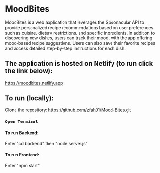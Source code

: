 # MoodBites

MoodBites is a web application that leverages the Spoonacular API to provide personalized recipe recommendations based on user preferences such as cuisine, dietary restrictions, and specific ingredients. In addition to discovering new dishes, users can track their mood, with the app offering mood-based recipe suggestions. Users can also save their favorite recipes and access detailed step-by-step instructions for each dish.

## The application is hosted on Netlify (to run click the link below):
https://moodbites.netlify.app
## To run (locally):

Clone the repository:
https://github.com/zfah01/Mood-Bites.git

### `Open Terminal`
#### To run Backend:
Enter "cd backend" then "node server.js"
#### To run Frontend:
Enter "npm start"
